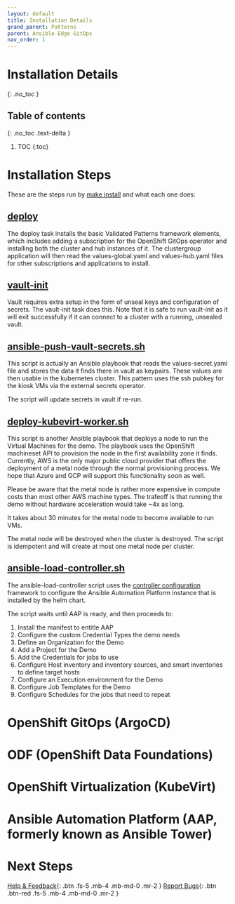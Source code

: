 ```yaml
---
layout: default
title: Installation Details
grand_parent: Patterns
parent: Ansible Edge GitOps
nav_order: 1
---
```


# Installation Details

{: .no_toc }

## Table of contents

{: .no_toc .text-delta }

1. TOC
{:toc}

# Installation Steps

These are the steps run by [make install](https://github.com/hybrid-cloud-patterns/ansible-edge-gitops/blob/main/Makefile) and what each one does:

## [deploy](https://github.com/hybrid-cloud-patterns/common/blob/main/Makefile)

The deploy task installs the basic Validated Patterns framework elements, which includes adding a subscription for the OpenShift GitOps operator and installing both the cluster and hub instances of it. The clustergroup application will then read the values-global.yaml and values-hub.yaml files for other subscriptions and applications to install.

## [vault-init](https://github.com/hybrid-cloud-patterns/common/blob/main/scripts/vault-utils.sh)

Vault requires extra setup in the form of unseal keys and configuration of secrets. The vault-init task does this. Note that it is safe to run vault-init as it will exit successfully if it can connect to a cluster with a running, unsealed vault.

## [ansible-push-vault-secrets.sh](https://github.com/hybrid-cloud-patterns/common/blob/main/scripts/ansible-push-vault-secrets.sh)

This script is actually an Ansible playbook that reads the values-secret.yaml file and stores the data it finds there in vault as keypairs. These values are then usable in the kubernetes cluster. This pattern uses the ssh pubkey for the kiosk VMs via the external secrets operator.

The script will update secrets in vault if re-run.

## [deploy-kubevirt-worker.sh](https://github.com/hybrid-cloud-patterns/ansible-edge-gitops/blob/main/scripts/deploy_kubevirt_worker.sh)

This script is another Ansible playbook that deploys a node to run the Virtual Machines for the demo. The playbook uses the OpenShift machineset API to provision the node in the first availability zone it finds. Currently, AWS is the only major public cloud provider that offers the deployment of a metal node through the normal provisioning process. We hope that Azure and GCP will support this functionality soon as well.

Please be aware that the metal node is rather more expensive in compute costs than most other AWS machine types. The trafeoff is that running the demo without hardware acceleration would take ~4x as long.

It takes about 30 minutes for the metal node to become available to run VMs.

The metal node will be destroyed when the cluster is destroyed. The script is idempotent and will create at most one metal node per cluster.

## [ansible-load-controller.sh](https://github.com/hybrid-cloud-patterns/ansible-edge-gitops/blob/main/scripts/ansible_load_controller.sh)

The ansible-load-controller script uses the [controller configuration](https://github.com/redhat-cop/controller_configuration) framework to configure the Ansible Automation Platform instance that is installed by the helm chart.

The script waits until AAP is ready, and then proceeds to:
1. Install the manifest to entitle AAP
1. Configure the custom Credential Types the demo needs
1. Define an Organization for the Demo
1. Add a Project for the Demo
1. Add the Credentials for jobs to use
1. Configure Host inventory and inventory sources, and smart inventories to define target hosts
1. Configure an Execution environment for the Demo
1. Configure Job Templates for the Demo
1. Configure Schedules for the jobs that need to repeat

# OpenShift GitOps (ArgoCD)

# ODF (OpenShift Data Foundations)

# OpenShift Virtualization (KubeVirt)

# Ansible Automation Platform (AAP, formerly known as Ansible Tower)

# Next Steps

[Help & Feedback](https://groups.google.com/g/hybrid-cloud-patterns){: .btn .fs-5 .mb-4 .mb-md-0 .mr-2 }
[Report Bugs](https://github.com/hybrid-cloud-patterns/ansible-edge-gitops/issues){: .btn .btn-red .fs-5 .mb-4 .mb-md-0 .mr-2 }
